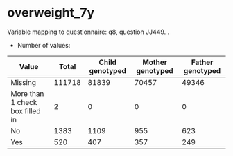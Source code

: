 # overweight_7y
Variable mapping to questionnaire: q8, question JJ449.
.
- Number of values:

| Value | Total | Child genotyped | Mother genotyped | Father genotyped |
| ----- | ----- | --------------- | ---------------- | ---------------- |
| Missing | 111718 | 81839 | 70457 | 49346 |
| More than 1 check box filled in | 2 | 0 | 0 |0 |
| No | 1383 | 1109 | 955 |623 |
| Yes | 520 | 407 | 357 |249 |



